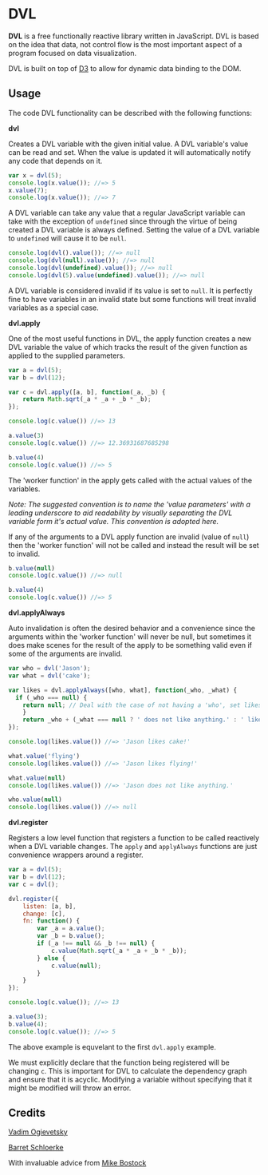 # DVL

**DVL** is a free functionally reactive library written in JavaScript. DVL is based on the idea that data, not control flow is the most important aspect of a program focused on data visualization.

DVL is built on top of [D3](http://mbostock.github.com/d3/) to allow for dynamic data binding to the DOM.

## Usage

The code DVL functionality can be described with the following functions:

**dvl**

Creates a DVL variable with the given initial value. A DVL variable's value can be read and set. When the value is updated it will automatically notify any code that depends on it.

```javascript
var x = dvl(5);
console.log(x.value()); //=> 5
x.value(7);
console.log(x.value()); //=> 7
```

A DVL variable can take any value that a regular JavaScript variable can take with the exception of `undefined` since through the virtue of being created a DVL variable is always defined. Setting the value of a DVL variable to `undefined` will cause it to be `null`.

```javascript
console.log(dvl().value()); //=> null
console.log(dvl(null).value()); //=> null
console.log(dvl(undefined).value()); //=> null
console.log(dvl(5).value(undefined).value()); //=> null
```

A DVL variable is considered invalid if its value is set to `null`. It is perfectly fine to have variables in an invalid state but some functions will treat invalid variables as a special case.

**dvl.apply**

One of the most useful functions in DVL, the apply function creates a new DVL variable the value of which tracks the result of the given function as applied to the supplied parameters.

```javascript
var a = dvl(5);
var b = dvl(12);

var c = dvl.apply([a, b], function(_a, _b) {
	return Math.sqrt(_a * _a + _b * _b);
});

console.log(c.value()) //=> 13

a.value(3)
console.log(c.value()) //=> 12.36931687685298

b.value(4)
console.log(c.value()) //=> 5
```

The 'worker function' in the apply gets called with the actual values of the variables.

_Note: The suggested convention is to name the 'value parameters' with a leading underscore to aid readability by visually separating the DVL variable form it's actual value. This convention is adopted here._

If any of the arguments to a DVL apply function are invalid (value of `null`) then the 'worker function' will not be called and instead the result will be set to invalid.

```javascript
b.value(null)
console.log(c.value()) //=> null

b.value(4)
console.log(c.value()) //=> 5
```

**dvl.applyAlways**

Auto invalidation is often the desired behavior and a convenience since the arguments within the 'worker function' will never be null, but sometimes it does make scenes for the result of the apply to be something valid even if some of the arguments are invalid.

```javascript
var who = dvl('Jason');
var what = dvl('cake');

var likes = dvl.applyAlways([who, what], function(_who, _what) {
  if (_who === null) {
  	return null; // Deal with the case of not having a 'who', set likes to invalid.
	}
	return _who + (_what === null ? ' does not like anything.' : ' likes ' + _what + '!');
});

console.log(likes.value()) //=> 'Jason likes cake!'

what.value('flying')
console.log(likes.value()) //=> 'Jason likes flying!'

what.value(null)
console.log(likes.value()) //=> 'Jason does not like anything.'

who.value(null)
console.log(likes.value()) //=> null
```

**dvl.register**

Registers a low level function that registers a function to be called reactively when a DVL variable changes. The `apply` and `applyAlways` functions are just convenience wrappers around a register.

```javascript
var a = dvl(5);
var b = dvl(12);
var c = dvl();

dvl.register({
	listen: [a, b],
	change: [c],
	fn: function() {
		var _a = a.value();
		var _b = b.value();
		if (_a !== null && _b !== null) {
			c.value(Math.sqrt(_a * _a + _b * _b));
		} else {
			c.value(null);
		}
	}
});

console.log(c.value()); //=> 13

a.value(3);
b.value(4);
console.log(c.value()); //=> 5
```

The above example is equvelant to the first `dvl.apply` example.

We must explicitly declare that the function being registered will be changing `c`. This is important for DVL to calculate the dependency graph and ensure that it is acyclic. Modifying a variable without specifying that it might be modified will throw an error.

## Credits

[Vadim Ogievetsky](http://vadim.ogievetsky.com)

[Barret Schloerke](http://github.com/schloerke)

With invaluable advice from [Mike Bostock](http://bost.ocks.org/mike/)


